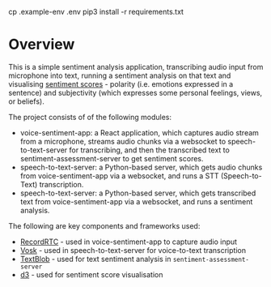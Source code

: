 
cp .example-env .env
pip3 install -r requirements.txt

# Overview

This is a simple sentiment analysis application, transcribing audio input from microphone into text, running a sentiment analysis on that text and visualising [sentiment scores](https://www.quora.com/What-is-polarity-and-subjectivity-in-sentiment-analysis) - polarity (i.e. emotions expressed in a sentence) and subjectivity (which expresses some personal feelings, views, or beliefs).

The project consists of of the following modules:
* voice-sentiment-app: a React application, which captures audio stream from a microphone, streams audio chunks via a websocket to speech-to-text-server for transcribing, and then the transcribed text to sentiment-assessment-server to get sentiment scores.
* speech-to-text-server: a Python-based server, which gets audio chunks from voice-sentiment-app via a websocket, and runs a STT (Speech-to-Text) transcription.
* speech-to-text-server: a Python-based server, which gets transcribed text from voice-sentiment-app via a websocket, and runs a sentiment analysis.

The following are key components and frameworks used:
* [RecordRTC](https://recordrtc.org/) - used in voice-sentiment-app to capture audio input
* [Vosk](https://alphacephei.com/vosk/) - used in speech-to-text-server for voice-to-text transcription
* [TextBlob](https://textblob.readthedocs.io/en/dev/) - used for text sentiment analysis in `sentiment-assessment-server`
* [d3](https://d3js.org/) - used for sentiment score visualisation
